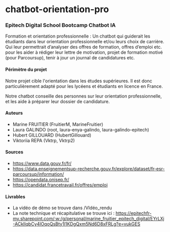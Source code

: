 # chatbot-orientation-pro
### Epitech Digital School Bootcamp Chatbot IA

Formation et orientation professionnelle : 
Un chatbot qui guiderait les étudiants dans leur orientation professionnelle et/ou leurs choix de carrière. Qui leur permettrait d’analyser des offres de formation, offres d’emploi etc. pour les aider à rédiger leur lettre de motivation, projet de formation motivé (pour Parcoursup), tenir à jour un journal de candidatures etc.

#### Périmètre du projet

Notre projet cible l'orientation dans les études supérieures. Il est donc particulièrement adapté pour les lycéens et étudiants en licence en France.

Notre chatbot conseille des personnes sur leur orientation professionnelle, et les aide à préparer leur dossier de candidature.

#### Auteurs
- Marine FRUITIER (FruitierM, MarineFruitier)
- Laura GALINDO (root, laura-enya-galindo, laura-galindo-epitech)
- Hubert GILLOUARD (HubertGillouard)
- Viktoriia REPA (Vktrp, Vktrp2)

#### Sources

- https://www.data.gouv.fr/fr/
- https://data.enseignementsup-recherche.gouv.fr/explore/dataset/fr-esr-parcoursup/information/
- https://opendata.onisep.fr/
- https://candidat.francetravail.fr/offres/emploi

#### Livrables
- La vidéo de démo se trouve dans /VIdéo_rendu
- La note technique et récapitulative se trouve ici : https://epitechfr-my.sharepoint.com/:w:/g/personal/marine_fruitier_epitech_digital/EYrLXj-ACklIqbCy4IOqoQsBty1l1KDgQxm5Nd6D8xFRLg?e=vukGES
